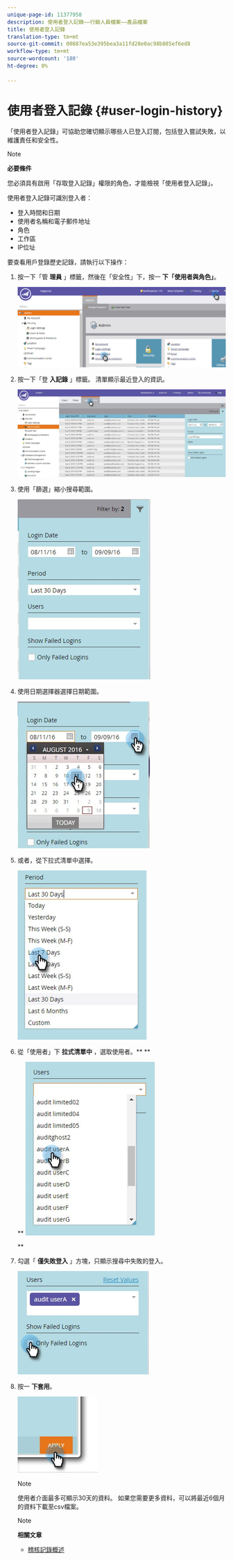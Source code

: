 ```yaml
---
unique-page-id: 11377958
description: 使用者登入記錄——行銷人員檔案——產品檔案
title: 使用者登入記錄
translation-type: tm+mt
source-git-commit: 00887ea53e395bea3a11fd28e0ac98b085ef6ed8
workflow-type: tm+mt
source-wordcount: '180'
ht-degree: 0%

---
```



# 使用者登入記錄 {#user-login-history}

「使用者登入記錄」可協助您確切顯示哪些人已登入訂閱，包括登入嘗試失敗，以維護責任和安全性。

>[!NOTE]
>
>**必要條件**
>
>您必須具有啟用「存取登入記錄」權限的角色，才能檢視「使用者登入記錄」。

使用者登入記錄可識別登入者：

* 登入時間和日期
* 使用者名稱和電子郵件地址
* 角色
* 工作區
* IP位址

要查看用戶登錄歷史記錄，請執行以下操作：

1. 按一下「管 **理員** 」標籤，然後在「安全性」下，按一 **下「使用者與角色」**。

   ![](assets/image2016-7-12-9-3a2-3a31.png)

1. 按一下「登 **入記錄** 」標籤。 清單顯示最近登入的資訊。

   ![](assets/login-history-tab.jpg)

1. 使用「篩選」縮小搜尋範圍。

   ![](assets/filter-main.jpg)

1. 使用日期選擇器選擇日期範圍。

   ![](assets/select-date-range-hand.jpg)

1. 或者，從下拉式清單中選擇。

   ![](assets/filter-select-from-dropdown.jpg)

1. 從「使用者」下 **拉式清單中** ，選取使用者。** **

   ** ![](assets/user-dropdown.jpg)

   **

1. 勾選「 **僅失敗登入** 」方塊，只顯示搜尋中失敗的登入。

   ![](assets/only-failed-logins.jpg)

1. 按一 **下套用**。

   ![](assets/click-apply-real.jpg)

   >[!NOTE]
   >
   >使用者介面最多可顯示30天的資料。 如果您需要更多資料，可以將最近6個月的資料下載至csv檔案。

   >[!NOTE]
   >
   >**相關文章**
   >
   >    
   >    
   >    * [稽核記錄概述](audit-trail-overview.md)


